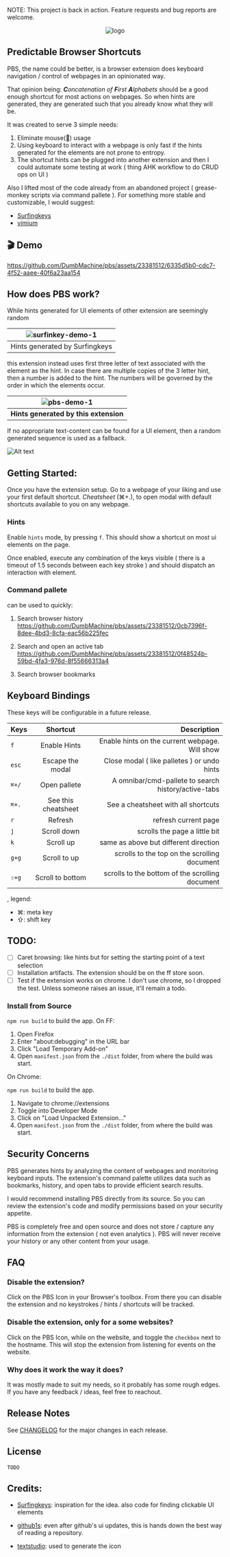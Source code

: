 NOTE: This project is back in action. Feature requests and bug reports are welcome.

<div align="center">
<img src="public/pbs-abstract.png" alt="logo"/>
<!-- <h1><b>P</b>redictable <b>B</b>rowser <b>S</b>hortcuts</h1> -->
</div>

## Predictable Browser Shortcuts

PBS, the name could be better, is a browser extension does keyboard navigation / control of webpages in an opinionated way.

That opinion being: _**C**oncatenation of **F**irst **A**lphabets_ should be a good enough shortcut for most actions on webpages. So when hints are generated, they are generated such that you already know what they will be.

It was created to serve 3 simple needs:

1. Eliminate mouse(🐁) usage
2. Using keyboard to interact with a webpage is only fast if the hints generated for the elements are not prone to entropy.
3. The shortcut hints can be plugged into another extension and then I could automate some testing at work ( thing AHK workflow to do CRUD ops on UI )

Also I lifted most of the code already from an abandoned project ( grease-monkey scripts via command pallete ). For something more stable and customizable, I would suggest:

- [Surfingkeys](https://github.com/brookhong/Surfingkeys)
- [vimium](https://github.com/philc/vimium)

## 🎬 Demo

https://github.com/DumbMachine/pbs/assets/23381512/6335d5b0-cdc7-4f52-aaee-40f6a23aa154

## How does PBS work?

While hints generated for UI elements of other extension are seemingly random

| ![surfinkey-demo-1](/assets/image.png) |
| :------------------------------------: |
|     Hints generated by Surfingkeys     |

this extension instead uses first three letter of text associated with the element as the hint.
In case there are multiple copies of the 3 letter hint, then a number is added to the hint. The numbers will be governed by the order in which the elements occur.

|  ![pbs-demo-1](/assets/image-1.png)   |
| :-----------------------------------: |
| **Hints generated by this extension** |

If no appropriate text-content can be found for a UI element, then a random generated sequence is used as a fallback.

![Alt text](/assets/random-gen.png)

## Getting Started:

Once you have the extension setup. Go to a webpage of your liking and use your first default shortcut.
_Cheatsheet_ (⌘+.), to open modal with default shortcuts available to you on any webpage.

<!-- TODO: Image example -->

<!-- hints tutorial -->

### Hints

Enable `hints` mode, by pressing `f`. This should show a shortcut on most ui elements on the page.

<!-- TODO: Image example -->

Once enabled, execute any combination of the keys visible ( there is a timeout of 1.5 seconds between each key stroke ) and should dispatch an interaction with element.

<!-- pallete tutorial -->

### Command pallete

can be used to quickly:

1. Search browser history
   https://github.com/DumbMachine/pbs/assets/23381512/0cb7396f-8dee-4bd3-8cfa-eac56b225fec

2. Search and open an active tab
   https://github.com/DumbMachine/pbs/assets/23381512/0f48524b-59bd-4fa3-976d-8f55666313a4

3. Search browser bookmarks

<!-- TODO: Image example -->

## Keyboard Bindings

These keys will be configurable in a future release.

| Keys  |      Shortcut       |                                         Description |
| ----- | :-----------------: | --------------------------------------------------: |
| `f`   |    Enable Hints     |      Enable hints on the current webpage. Will show |
| `esc` |  Escape the modal   |         Close modal ( like palletes ) or undo hints |
| `⌘+/` |    Open pallete     | A omnibar/cmd-pallete to search history/active-tabs |
| `⌘+.` | See this cheatsheet |                 See a cheatsheet with all shortcuts |
| `r`   |       Refresh       |                                refresh current page |
| `j`   |     Scroll down     |                       scrolls the page a little bit |
| `k`   |      Scroll up      |               same as above but different direction |
| `g+g` |    Scroll to up     |        scrolls to the top on the scrolling document |
| `⇧+g` |  Scroll to bottom   |     scrolls to the bottom of the scrolling document |

, legend:

- ⌘: meta key
- ⇧: shift key

## TODO:

- [ ] Caret browsing: like hints but for setting the starting point of a text selection
- [ ] Installation artifacts. The extension should be on the ff store soon.
- [ ] Test if the extension works on chrome. I don't use chrome, so I dropped the test. Unless someone raises an issue, it'll remain a todo.

<!-- ## Installation:

- Firefox 🦊:
- Others: being a FF user, it's what I've used the most. Haven't tested much on chromium-based browsers. -->

### Install from Source

<!-- `npm run build:ff` to build the app. -->

`npm run build` to build the app.
On FF:

1. Open Firefox
2. Enter "about:debugging" in the URL bar
3. Click "Load Temporary Add-on"
4. Open `manifest.json` from the `./dist` folder, from where the build was start.

On Chrome:

<!-- `npm run build:chrome` to build the app. -->

`npm run build` to build the app.

1. Navigate to chrome://extensions
2. Toggle into Developer Mode
3. Click on "Load Unpacked Extension..."
4. Open `manifest.json` from the `./dist` folder, from where the build was start.

## Security Concerns

PBS generates hints by analyzing the content of webpages and monitoring keyboard inputs. The extension's command palette utilizes data such as bookmarks, history, and open tabs to provide efficient search results.

I would recommend installing PBS directly from its source. So you can review the extension's code and modify permissions based on your security appetite.

PBS is completely free and open source and does not store / capture any information from the extension ( not even analytics ). PBS will never receive your history or any other content from your usage.

## FAQ

### Disable the extension?

Click on the PBS Icon in your Browser's toolbox. From there you can disable the extension and no keystrokes / hints / shortcuts will be tracked.

### Disable the extension, only for a some websites?

Click on the PBS Icon, while on the website, and toggle the `checkbox` next to the hostname.
This will stop the extension from listening for events on the website.

### Why does it work the way it does?

It was mostly made to suit my needs, so it probably has some rough edges. If you have any feedback / ideas, feel free to reachout.

## Release Notes

See [CHANGELOG](https://www.youtube.com/watch?v=dQw4w9WgXcQ) for the major changes in each release.

## License

`TODO`

## Credits:

- [Surfingkeys](https://github1s.com/brookhong/Surfingkeys): inspiration for the idea. also code for finding clickable UI elements

- [github1s](https://github1s.com/): even after github's ui updates, this is hands down the best way of reading a repository.

- [textstudio](https://www.textstudio.com): used to generate the icon
